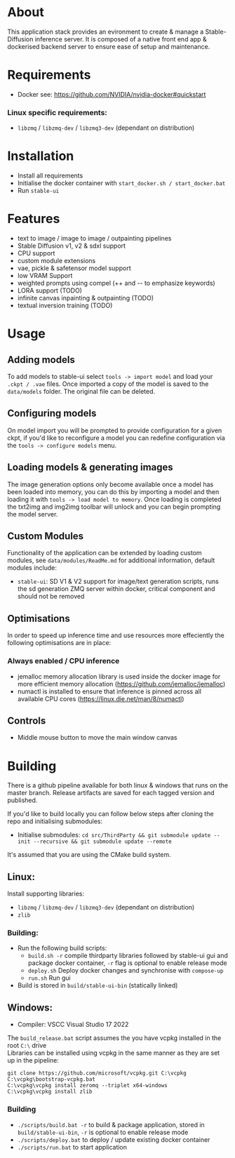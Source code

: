 # About

This application stack provides an evironment to create & manage a Stable-Diffusion inference server.
It is composed of a native front end app & dockerised backend server to ensure ease of setup and maintenance.

# Requirements

- Docker see: https://github.com/NVIDIA/nvidia-docker#quickstart

### Linux specific requirements:

- `libzmq` / `libzmq-dev` / `libzmq3-dev` (dependant on distribution)


# Installation

- Install all requirements
- Initialise the docker container with `start_docker.sh / start_docker.bat`
- Run `stable-ui`

# Features

- text to image / image to image / outpainting pipelines
- Stable Diffusion v1, v2 & sdxl support
- CPU support
- custom module extensions
- vae, pickle & safetensor model support
- low VRAM Support
- weighted prompts using compel (++ and -- to emphasize keywords)
- LORA support (TODO)
- infinite canvas inpainting & outpainting (TODO)
- textual inversion training (TODO)

# Usage

## Adding models

To add models to stable-ui select `tools -> import model` and load your `.ckpt / .vae` files. Once imported a copy of the model is saved
to the `data/models` folder. The original file can be deleted.

## Configuring models

On model import you will be prompted to provide configuration for a given ckpt, if you'd like to reconfigure a model you can
redefine configuration via the `tools -> configure models` menu.

## Loading models & generating images

The image generation options only become available once a model has been loaded into memory, you can do this by importing a model and then loading it with
`tools -> load model to memory`. Once loading is completed the txt2img and img2img toolbar will unlock and you can begin prompting the model server.

## Custom Modules

Functionality of the application can be extended by loading custom modules, see `data/modules/ReadMe.md` for additional information, default modules include:

- `stable-ui`: SD V1 & V2 support for image/text generation scripts, runs the sd generation ZMQ server within docker, critical component and should not be removed

## Optimisations

In order to speed up inference time and use resources more effeciently the following optimisations are in place:

### Always enabled / CPU inference

- jemalloc memory allocation library is used inside the docker image for more efficient memory allocation (https://github.com/jemalloc/jemalloc)
- numactl is installed to ensure that inference is pinned across all available CPU cores (https://linux.die.net/man/8/numactl)

## Controls

- Middle mouse button to move the main window canvas

# Building

There is a github pipeline available for both linux & windows that runs on the master branch.
Release artifacts are saved for each tagged version and published.

If you'd like to build locally you can follow below steps after cloning the repo and initialising
submodules:

- Initialise submodules: `cd src/ThirdParty && git submodule update --init --recursive && git submodule update --remote`

It's assumed that you are using the CMake build system.

## Linux:

Install supporting libraries:

- `libzmq` / `libzmq-dev` / `libzmq3-dev` (dependant on distribution)
- `zlib`

### Building:

- Run the following build scripts:
  - `build.sh -r` compile thirdparty libraries followed by stable-ui gui and package docker container, `-r` flag is optional to enable release mode
  - `deploy.sh` Deploy docker changes and synchronise with `compose-up`
  - `run.sh` Run gui
- Build is stored in `build/stable-ui-bin` (statically linked)

## Windows:

- Compiler: VSCC Visual Studio 17 2022

The `build_release.bat` script assumes the you have vcpkg installed in the root `C:\` drive<br>
Libraries can be installed using vcpkg in the same manner as they are set up in the pipeline:

```
git clone https://github.com/microsoft/vcpkg.git C:\vcpkg
C:\vcpkg\bootstrap-vcpkg.bat
C:\vcpkg\vcpkg install zeromq --triplet x64-windows
C:\vcpkg\vcpkg install zlib
```

### Building

- `./scripts/build.bat -r` to build & package application, stored in `build/stable-ui-bin`, `-r` is optional to enable release mode
- `./scripts/deploy.bat` to deploy / update existing docker container
- `./scripts/run.bat` to start application
